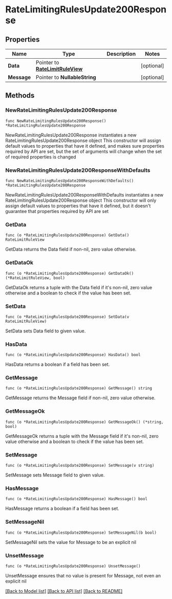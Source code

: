 # RateLimitingRulesUpdate200Response

## Properties

Name | Type | Description | Notes
------------ | ------------- | ------------- | -------------
**Data** | Pointer to [**RateLimitRuleView**](RateLimitRuleView.md) |  | [optional] 
**Message** | Pointer to **NullableString** |  | [optional] 

## Methods

### NewRateLimitingRulesUpdate200Response

`func NewRateLimitingRulesUpdate200Response() *RateLimitingRulesUpdate200Response`

NewRateLimitingRulesUpdate200Response instantiates a new RateLimitingRulesUpdate200Response object
This constructor will assign default values to properties that have it defined,
and makes sure properties required by API are set, but the set of arguments
will change when the set of required properties is changed

### NewRateLimitingRulesUpdate200ResponseWithDefaults

`func NewRateLimitingRulesUpdate200ResponseWithDefaults() *RateLimitingRulesUpdate200Response`

NewRateLimitingRulesUpdate200ResponseWithDefaults instantiates a new RateLimitingRulesUpdate200Response object
This constructor will only assign default values to properties that have it defined,
but it doesn't guarantee that properties required by API are set

### GetData

`func (o *RateLimitingRulesUpdate200Response) GetData() RateLimitRuleView`

GetData returns the Data field if non-nil, zero value otherwise.

### GetDataOk

`func (o *RateLimitingRulesUpdate200Response) GetDataOk() (*RateLimitRuleView, bool)`

GetDataOk returns a tuple with the Data field if it's non-nil, zero value otherwise
and a boolean to check if the value has been set.

### SetData

`func (o *RateLimitingRulesUpdate200Response) SetData(v RateLimitRuleView)`

SetData sets Data field to given value.

### HasData

`func (o *RateLimitingRulesUpdate200Response) HasData() bool`

HasData returns a boolean if a field has been set.

### GetMessage

`func (o *RateLimitingRulesUpdate200Response) GetMessage() string`

GetMessage returns the Message field if non-nil, zero value otherwise.

### GetMessageOk

`func (o *RateLimitingRulesUpdate200Response) GetMessageOk() (*string, bool)`

GetMessageOk returns a tuple with the Message field if it's non-nil, zero value otherwise
and a boolean to check if the value has been set.

### SetMessage

`func (o *RateLimitingRulesUpdate200Response) SetMessage(v string)`

SetMessage sets Message field to given value.

### HasMessage

`func (o *RateLimitingRulesUpdate200Response) HasMessage() bool`

HasMessage returns a boolean if a field has been set.

### SetMessageNil

`func (o *RateLimitingRulesUpdate200Response) SetMessageNil(b bool)`

 SetMessageNil sets the value for Message to be an explicit nil

### UnsetMessage
`func (o *RateLimitingRulesUpdate200Response) UnsetMessage()`

UnsetMessage ensures that no value is present for Message, not even an explicit nil

[[Back to Model list]](HOW-TO.md#documentation-for-models) [[Back to API list]](HOW-TO.md#documentation-for-api-endpoints) [[Back to README]](HOW-TO.md)


